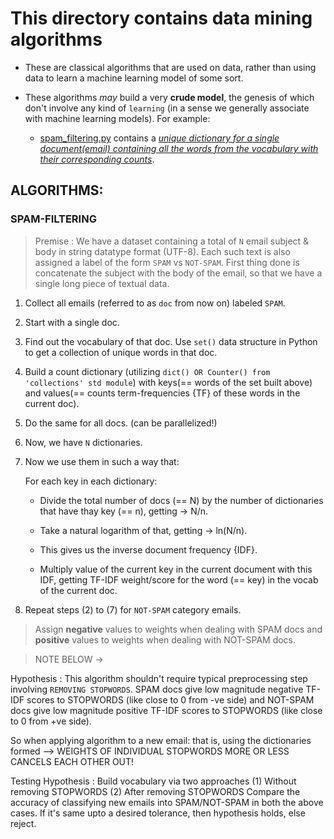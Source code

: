 # This directory contains data mining algorithms

- These are classical algorithms that are used on data, rather than using data to learn a machine learning model of some sort.

- These algorithms *may* build a very **crude model**, the genesis of which don't involve any kind of `learning` (in a sense we generally associate with machine learning models). For example:

    * [spam_filtering.py](https://www.github.com/ssd0247/nlp-engines/data-mining/spam_filtering.py) contains a <u>*unique dictionary for a single document(email) containing all the words from the vocabulary with their corresponding counts*</u>.

## ALGORITHMS:

### SPAM-FILTERING

> Premise : We have a dataset containing a total of `N` email subject & body in string datatype format (UTF-8). Each such text is also assigned a label of the form `SPAM` vs `NOT-SPAM`. First thing done is concatenate the subject with the body of the email, so that we have a single long piece of textual data.

1. Collect all emails (referred to as `doc` from now on) labeled `SPAM`.

2. Start with a single doc.

3. Find out the vocabulary of that doc. Use `set()` data structure in Python to get a collection of unique words in that doc.

4. Build a count dictionary (utilizing `dict() OR Counter() from 'collections' std module`) with keys(== words of the set built above) and values(== counts term-frequencies {TF} of these words in the current doc).

5. Do the same for all docs. (can be parallelized!)

6. Now, we have `N` dictionaries.

7. Now we use them in such a way that:

    For each key in each dictionary:
    
    - Divide the total number of docs (== N) by the number of dictionaries that have thay key (== n), getting -> N/n.

    - Take a natural logarithm of that, getting -> ln(N/n).

    - This gives us the inverse document frequency {IDF}.

    - Multiply value of the current key in the current document with this IDF, getting TF-IDF weight/score for the word (== key) in the vocab of the current doc.

8. Repeat steps (2) to (7) for `NOT-SPAM` category emails.

> Assign **negative** values to weights when dealing with SPAM docs and **positive** values to weights when dealing with NOT-SPAM docs.

> NOTE BELOW ->

Hypothesis : This algorithm shouldn't require typical preprocessing step involving `REMOVING STOPWORDS`. SPAM docs give low magnitude negative TF-IDF scores to STOPWORDS (like close to 0 from -ve side) and NOT-SPAM docs give low magnitude positive TF-IDF scores to STOPWORDS (like close to 0 from +ve side).

So when applying algorithm to a new email: that is, using the dictionaries formed --> WEIGHTS OF INDIVIDUAL STOPWORDS MORE OR LESS CANCELS EACH OTHER OUT!

Testing Hypothesis : Build vocabulary via two approaches
(1) Without removing STOPWORDS
(2) After removing STOPWORDS
Compare the accuracy of classifying new emails into SPAM/NOT-SPAM in both the above cases. If it's same upto a desired tolerance, then hypothesis holds, else reject.